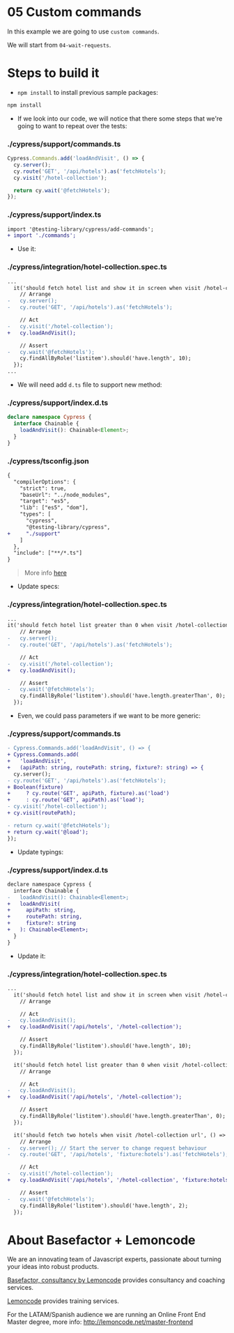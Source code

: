 # 05 Custom commands

In this example we are going to use `custom commands`.

We will start from `04-wait-requests`.

# Steps to build it

- `npm install` to install previous sample packages:

```bash
npm install
```

- If we look into our code, we will notice that there some steps that we're going to want to repeat over the tests:

### ./cypress/support/commands.ts

```javascript
Cypress.Commands.add('loadAndVisit', () => {
  cy.server();
  cy.route('GET', '/api/hotels').as('fetchHotels');
  cy.visit('/hotel-collection');

  return cy.wait('@fetchHotels');
});
```

### ./cypress/support/index.ts

```diff
import '@testing-library/cypress/add-commands';
+ import './commands';
```

- Use it:

### ./cypress/integration/hotel-collection.spec.ts

```diff
...
  it('should fetch hotel list and show it in screen when visit /hotel-collection url', () => {
    // Arrange
-   cy.server();
-   cy.route('GET', '/api/hotels').as('fetchHotels');

    // Act
-   cy.visit('/hotel-collection');
+   cy.loadAndVisit();

    // Assert
-   cy.wait('@fetchHotels');
    cy.findAllByRole('listitem').should('have.length', 10);
  });
...
```

- We will need add `d.ts` file to support new method:

### ./cypress/support/index.d.ts

```typescript
declare namespace Cypress {
  interface Chainable {
    loadAndVisit(): Chainable<Element>;
  }
}
```

### ./cypress/tsconfig.json

```diff
{
  "compilerOptions": {
    "strict": true,
    "baseUrl": "../node_modules",
    "target": "es5",
    "lib": ["es5", "dom"],
    "types": [
      "cypress",
      "@testing-library/cypress",
+     "./support"
    ]
  },
  "include": ["**/*.ts"]
}


```

> More info [here](https://docs.cypress.io/guides/tooling/typescript-support.html#Types-for-custom-assertions)

- Update specs:

### ./cypress/integration/hotel-collection.spec.ts

```diff
...
it('should fetch hotel list greater than 0 when visit /hotel-collection url', () => {
    // Arrange
-   cy.server();
-   cy.route('GET', '/api/hotels').as('fetchHotels');

    // Act
-   cy.visit('/hotel-collection');
+   cy.loadAndVisit();

    // Assert
-   cy.wait('@fetchHotels');
    cy.findAllByRole('listitem').should('have.length.greaterThan', 0);
  });
```

- Even, we could pass parameters if we want to be more generic:

### ./cypress/support/commands.ts

```diff
- Cypress.Commands.add('loadAndVisit', () => {
+ Cypress.Commands.add(
+   'loadAndVisit',
+   (apiPath: string, routePath: string, fixture?: string) => {
  cy.server();
- cy.route('GET', '/api/hotels').as('fetchHotels');
+ Boolean(fixture)
+     ? cy.route('GET', apiPath, fixture).as('load')
+     : cy.route('GET', apiPath).as('load');
- cy.visit('/hotel-collection');
+ cy.visit(routePath);

- return cy.wait('@fetchHotels');
+ return cy.wait('@load');
});

```

- Update typings:

### ./cypress/support/index.d.ts

```diff
declare namespace Cypress {
  interface Chainable {
-   loadAndVisit(): Chainable<Element>;
+   loadAndVisit(
+     apiPath: string,
+     routePath: string,
+     fixture?: string
+   ): Chainable<Element>;
  }
}

```

- Update it:

### ./cypress/integration/hotel-collection.spec.ts

```diff
...
  it('should fetch hotel list and show it in screen when visit /hotel-collection url', () => {
    // Arrange

    // Act
-   cy.loadAndVisit();
+   cy.loadAndVisit('/api/hotels', '/hotel-collection');

    // Assert
    cy.findAllByRole('listitem').should('have.length', 10);
  });

  it('should fetch hotel list greater than 0 when visit /hotel-collection url', () => {
    // Arrange

    // Act
-   cy.loadAndVisit();
+   cy.loadAndVisit('/api/hotels', '/hotel-collection');

    // Assert
    cy.findAllByRole('listitem').should('have.length.greaterThan', 0);
  });

  it('should fetch two hotels when visit /hotel-collection url', () => {
    // Arrange
-   cy.server(); // Start the server to change request behaviour
-   cy.route('GET', '/api/hotels', 'fixture:hotels').as('fetchHotels');

    // Act
-   cy.visit('/hotel-collection');
+   cy.loadAndVisit('/api/hotels', '/hotel-collection', 'fixture:hotels');

    // Assert
-   cy.wait('@fetchHotels');
    cy.findAllByRole('listitem').should('have.length', 2);
  });
```

# About Basefactor + Lemoncode

We are an innovating team of Javascript experts, passionate about turning your ideas into robust products.

[Basefactor, consultancy by Lemoncode](http://www.basefactor.com) provides consultancy and coaching services.

[Lemoncode](http://lemoncode.net/services/en/#en-home) provides training services.

For the LATAM/Spanish audience we are running an Online Front End Master degree, more info: http://lemoncode.net/master-frontend
